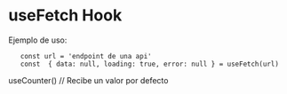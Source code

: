 

# useFetch Hook


Ejemplo de uso:

```
   const url = 'endpoint de una api'
   const  { data: null, loading: true, error: null } = useFetch(url)
```


useCounter() // Recibe un valor por defecto